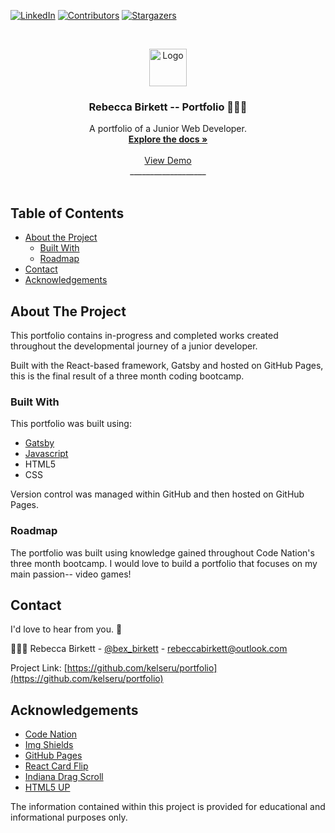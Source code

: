 [![LinkedIn][linkedin-shield]][linkedin-url]
[![Contributors][contributors-shield]][contributors-url]
[![Stargazers][stars-shield]][stars-url]


<!-- PROJECT LOGO -->
<br />
<p align="center">
  <a href="https://github.com/kelseru/portfolio">
    <img src="https://img.icons8.com/cute-clipart/96/000000/origami.png" alt="Logo" width="60" height="60">
  </a>

  <h3 align="center">Rebecca Birkett -- Portfolio 👩🏻‍💻</h3>

  <p align="center">
    A portfolio of a Junior Web Developer.
    <br />
    <a href="https://github.com/kelseru/portfolio"><strong>Explore the docs »</strong></a>
    <br />
    <br />
    <a href="https://kelseru.github.io/dicegame-single/">View Demo</a><br />
    ___________________<br /><br />
  </p>
</p>



<!-- TABLE OF CONTENTS -->
## Table of Contents

* [About the Project](#about-the-project)
  * [Built With](#built-with)
  * [Roadmap](#roadmap)
* [Contact](#contact)
* [Acknowledgements](#acknowledgements)



<!-- ABOUT THE PROJECT -->
## About The Project

This portfolio contains in-progress and completed works created throughout the developmental journey of a junior developer.

Built with the React-based framework, Gatsby and hosted on GitHub Pages, this is the final result of a three month coding bootcamp.


### Built With
This portfolio was built using:

* [Gatsby](https://www.gatsbyjs.com)
* [Javascript](https://www.javascript.com)
* HTML5
* CSS

Version control was managed within GitHub and then hosted on GitHub Pages.

### Roadmap
The portfolio was built using knowledge gained throughout Code Nation's three month bootcamp. 
I would love to build a portfolio that focuses on my main passion-- video games!

<!-- CONTACT -->
## Contact
I'd love to hear from you. 💌

👩🏻‍💻 Rebecca Birkett - [@bex_birkett](https://twitter.com/bex_birkett) - rebeccabirkett@outlook.com

Project Link: [https://github.com/kelseru/portfolio](https://github.com/kelseru/portfolio)



<!-- ACKNOWLEDGEMENTS -->
## Acknowledgements
* [Code Nation](https://wearecodenation.com)
* [Img Shields](https://shields.io)
* [GitHub Pages](https://pages.github.com)
* [React Card Flip](https://www.npmjs.com/package/react-card-flip)
* [Indiana Drag Scroll](https://www.npmjs.com/package/react-indiana-drag-scroll)
* [HTML5 UP](https://html5up.net/)




The information contained within this project is provided for educational and informational purposes only.



<!-- MARKDOWN LINKS -->
<!-- https://www.markdownguide.org/basic-syntax/#reference-style-links -->
[contributors-shield]: https://img.shields.io/github/contributors/kelseru/portfolio.svg?style=flat-square
[contributors-url]: https://github.com/kelseru/portfolio/graphs/contributors
[stars-shield]: https://img.shields.io/github/stars/kelseru/portfolio.svg?style=flat-square
[stars-url]: https://github.com/kelseru/portfolio/stargazers
[linkedin-shield]: https://img.shields.io/badge/-LinkedIn-black.svg?style=flat-square&logo=linkedin&colorB=555
[linkedin-url]: https://linkedin.com/in/bex-birkett
